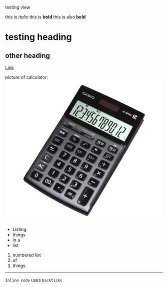 testing view


this is *italic* 
this is **bold**
this is also __bold__

# testing heading

## other heading

[Link](http://google.com)

picture of calculator:
![Image](https://github.com/emilybetter/cse15l-lab-reports/blob/main/calculator.jpeg)




* Listing
* things
* in a 
* list


1) numbered list
2) of 
3) things


---

`Inline code` uses `backticks`
